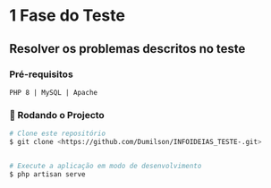 # 1 Fase do Teste
## Resolver os problemas descritos no teste

### Pré-requisitos
    PHP 8 | MySQL | Apache
### 🎲 Rodando o Projecto

```bash
# Clone este repositório
$ git clone <https://github.com/Dumilson/INFOIDEIAS_TESTE-.git>


# Execute a aplicação em modo de desenvolvimento
$ php artisan serve

```
